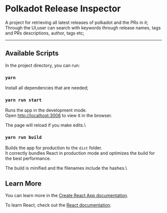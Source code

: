 # Polkadot Release Inspector

A project for retrieving all latest releases of polkadot and the PRs in it;
Through the UI,user can search with keywords through release names, tags and PRs descriptions, author, tags etc;

--------------
## Available Scripts

In the project directory, you can run:

### `yarn`

Install all dependencies that are needed;

### `yarn run start`

Runs the app in the development mode.\
Open [http://localhost:3006](http://localhost:3006) to view it in the browser.

The page will reload if you make edits.\

### `yarn run build`

Builds the app for production to the `dist` folder.\
It correctly bundles React in production mode and optimizes the build for the best performance.

The build is minified and the filenames include the hashes.\

## Learn More

You can learn more in the [Create React App documentation](https://facebook.github.io/create-react-app/docs/getting-started).

To learn React, check out the [React documentation](https://reactjs.org/).
